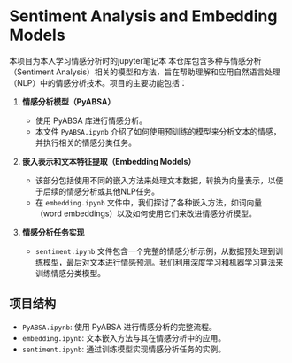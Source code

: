 # Sentiment Analysis and Embedding Models
本项目为本人学习情感分析时的jupyter笔记本
本仓库包含多种与情感分析（Sentiment Analysis）相关的模型和方法，旨在帮助理解和应用自然语言处理（NLP）中的情感分析技术。项目的主要功能包括：

1. **情感分析模型（PyABSA）**
   - 使用 PyABSA 库进行情感分析。
   - 本文件 `PyABSA.ipynb` 介绍了如何使用预训练的模型来分析文本的情感，并执行相关的情感分类任务。

2. **嵌入表示和文本特征提取（Embedding Models）**
   - 该部分包括使用不同的嵌入方法来处理文本数据，转换为向量表示，以便于后续的情感分析或其他NLP任务。
   - 在 `embedding.ipynb` 文件中，我们探讨了各种嵌入方法，如词向量（word embeddings）以及如何使用它们来改进情感分析模型。

3. **情感分析任务实现**
   - `sentiment.ipynb` 文件包含一个完整的情感分析示例，从数据预处理到训练模型，最后对文本进行情感预测。我们利用深度学习和机器学习算法来训练情感分类模型。

## 项目结构

- `PyABSA.ipynb`: 使用 PyABSA 进行情感分析的完整流程。
- `embedding.ipynb`: 文本嵌入方法与其在情感分析中的应用。
- `sentiment.ipynb`: 通过训练模型实现情感分析任务的实例。

